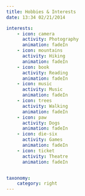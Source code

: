 ```yaml
---
title: Hobbies & Interests
date: 13:34 02/21/2014 

interests:
    - icon: camera
      activity: Photography
      animation: fadeIn
    - icon: mountains
      activity: Hiking
      animation: fadeIn  
    - icon: book
      activity: Reading
      animation: fadeIn   
    - icon: music
      activity: Music
      animation: fadeIn   
    - icon: trees
      activity: Walking
      animation: fadeIn    
    - icon: paw
      activity: Dogs
      animation: fadeIn    
    - icon: die-six
      activity: Games
      animation: fadeIn  
    - icon: ticket
      activity: Theatre
      animation: fadeIn   


taxonomy:
    category: right
---
```

